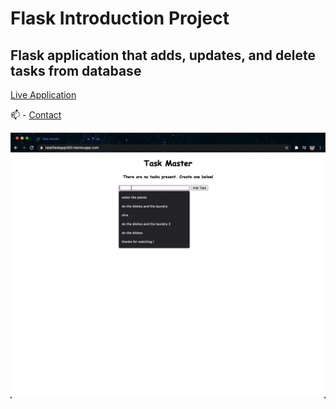 # Flask Introduction Project 

## Flask application that adds, updates, and delete tasks from database

[Live Application](https://taskflaskapp300.herokuapp.com/) 

📫 - [Contact](lhl7@njit.edu)

![Application Preview](taskFlask.gif)

